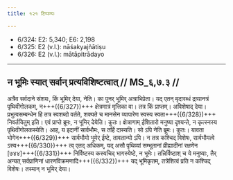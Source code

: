 ```yaml
---
title: १२१ टिप्पण्यः

---
```

- 6/324: E2: 5,340; E6: 2,198
- 6/325: E2 (v.l.): nāśakyajñātiṣu
- 6/326: E2 (v.l.): mātāpitrādayo

____________________________________________


## न भूमिः स्यात् सर्वान् प्रत्यविशिष्टत्वात् // MS_६,७.३ //

अत्रैव सर्वदाने संशयः, किं भूमिर् देया, नेति। का पुनर् भूमिर् अत्राभिप्रेता। यद् एतन् मृदारब्धं द्रव्यानत्रं पृथिवीगोलकम्, न+++({6/327})+++ क्षेत्रमात्रं मृत्तिका वा। तत्र किं प्राप्तम्। अविशेषाद् देया। प्रभुत्वसम्बन्धेन हि तत्र स्वशब्दो वर्तते, शक्यते च मानसेन व्यापारेण स्वस्य स्वता+++({6/328})+++ निवर्तयितुम् इति। एवं प्राप्ते ब्रूमः, न भूमिर् देयेति। कुतः। क्षेत्राणाम् ईशितारो मनुष्या दृश्यन्ते, न कृत्स्नस्य पृथिवीगोलकस्येति।
आह, य इदानीं सार्वभौमः, स तर्हि दास्यति। सो ऽपि नेति ब्रूमः। कुतः। यावता भोगेन+++({6/329})+++ सार्वभौमो भूमेर् ईष्टे, तावतान्यो ऽपि। न तत्र कश्चिद् विशेषः, सार्वभौमत्वे ऽस्य+++({6/330})+++ त्व् एतद् अधिकम्, यद् असौ पृथिव्यां सम्भूतानां व्रीह्यादीनां रक्षणेन [७४४]+++({6/331})+++ निर्विष्टस्य कस्यचिद् भागस्येष्टे, न भूमेः। तन्निर्विष्टाश् च ये मनुष्याः, तैर् अन्यत् सर्वप्राणिनां धारणविक्रमणादि+++({6/332})+++ यद् भूमिकृतम्, तत्रेशित्वं प्रति न कश्चिद् विशेषः। तस्मान् न भूमिर् देया।